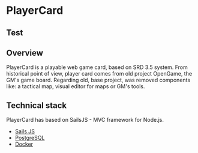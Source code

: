 # PlayerCard

## Test
## Overview

PlayerCard is a playable web game card, based on SRD 3.5 system.
From historical point of view, player card comes from old project OpenGame, the GM's game board.
Regarding old, base project, was removed components like: a tactical map, visual editor for maps or GM's tools.

## Technical stack

PlayerCard has based on SailsJS - MVC framework for Node.js.

- [Sails JS](https://sailsjs.com/)
- [PostgreSQL](https://www.postgresql.org/)
- [Docker](https://www.docker.com/)
